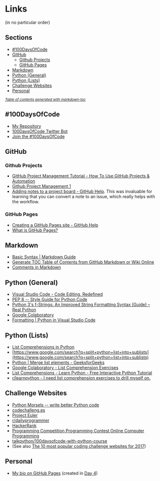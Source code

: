 # Links

(in no particular order)

## Sections

- [#100DaysOfCode](#-100daysofcode)
- [GitHub](#github)
  * [Github Projects](#github-projects)
  * [GitHub Pages](#github-pages)
- [Markdown](#markdown)
- [Python (General)](#python--general-)
- [Python (Lists)](#python--lists-)
- [Challenge Websites](#challenge-websites)
- [Personal](#personal)

<small><i><a href='http://ecotrust-canada.github.io/markdown-toc/'>Table of contents generated with markdown-toc</a></i></small>


## #100DaysOfCode

- [My Repository](https://github.com/pbeens/100DaysOfCode)
- [100DaysOfCode Twitter Bot](https://twitter.com/_100DaysOfCode)
- [Join the #100DaysOfCode](https://www.freecodecamp.org/news/join-the-100daysofcode-556ddb4579e4/)

## GitHub

### Github Projects

- [GitHub Project Management Tutorial - How To Use GitHub Projects & Automation](https://www.youtube.com/watch?v=ff5cBkPg-bQ)
- [Github Project Management 1](https://www.youtube.com/watch?v=RXEy6CFu9Hk)
- [Adding notes to a project board - GitHub Help](https://help.github.com/en/articles/adding-notes-to-a-project-board). This was invaluable for learning that you can convert a note to an issue, which really helps with the workflow.

### GitHub Pages

- [Creating a GitHub Pages site - GitHub Help](https://help.github.com/en/articles/creating-a-github-pages-site)
- [What is GitHub Pages?](https://www.youtube.com/watch?v=2MsN8gpT6jY)

## Markdown

- [Basic Syntax | Markdown Guide](https://www.markdownguide.org/basic-syntax/)
- [Generate TOC Table of Contents from GitHub Markdown or Wiki Online](http://ecotrust-canada.github.io/markdown-toc/)
- [Comments in Markdown](https://stackoverflow.com/questions/4823468/comments-in-markdown)

## Python (General)

- [Visual Studio Code - Code Editing. Redefined](https://code.visualstudio.com/)
- [PEP 8 -- Style Guide for Python Code](https://www.python.org/dev/peps/pep-0008/)
- [Python 3&#39;s f-Strings: An Improved String Formatting Syntax (Guide) – Real Python](https://realpython.com/python-f-strings/)
- [Google Colaboratory](https://colab.research.google.com)
- [Formatting | Python in Visual Studio Code](https://donjayamanne.github.io/pythonVSCodeDocs/docs/formatting/)

## Python (Lists)

- [List Comprehensions in Python](https://www.pythonforbeginners.com/basics/list-comprehensions-in-python)
- [https://www.google.com/search?q=split+python+list+into+sublists](https://www.google.com/search?q=split+python+list+into+sublists)
- [Python | Merge list elements - GeeksforGeeks](https://www.geeksforgeeks.org/python-merge-list-elements/)
- [Google Colaboratory - List Comprehension Exercises](https://colab.research.google.com/drive/1fbmH9yDS5fzFcxEZMnUzmb3qCqGQoaEv)
- [List Comprehensions - Learn Python - Free Interactive Python Tutorial](https://www.learnpython.org/en/List_Comprehensions)
- [r/learnpython - I need list comprehension exercises to drill myself on.](https://www.reddit.com/r/learnpython/comments/4d2yl7/i_need_list_comprehension_exercises_to_drill/)

## Challenge Websites

- [Python Morsels -- write better Python code](https://www.pythonmorsels.com)
- [codechalleng.es](https://codechalleng.es/bites/1/)
- [Project Euler](https://www.projecteuler.net/)
- [r/dailyprogrammer](https://www.reddit.com/r/dailyprogrammer/)
- [HackerRank](https://www.hackerrank.com)
- [Programming Competition,Programming Contest,Online Computer Programming](https://www.codechef.com/)
- [talkpython/100daysofcode-with-python-course](https://github.com/talkpython/100daysofcode-with-python-course)
- (See also [The 10 most popular coding challenge websites for 2017](https://www.freecodecamp.org/news/the-10-most-popular-coding-challenge-websites-of-2016-fb8a5672d22f/))

## Personal

- [My bio on GitHub Pages](https://pbeens.github.io/) (created in [Day 4](Days/04/))
